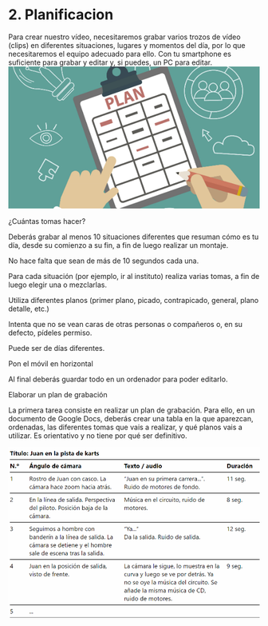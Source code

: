 # 2. Planificacion

Para crear nuestro vídeo, necesitaremos grabar varios trozos de vídeo (clips) en diferentes situaciones, lugares y momentos del día, por lo que necesitaremos el equipo adecuado para ello. Con tu smartphone es suficiente para grabar y editar y, si puedes, un PC para editar.![](media/image3.png)

¿Cuántas   tomas hacer?

Deberás grabar al menos 10 situaciones diferentes que resuman cómo es tu día, desde su comienzo a su fin, a fin de luego realizar un montaje.

No hace falta que sean de más de 10 segundos cada una.

Para cada situación (por ejemplo, ir al instituto) realiza varias tomas, a fin de luego elegir una o mezclarlas.

Utiliza diferentes planos (primer plano, picado, contrapicado, general, plano detalle, etc.)

Intenta que no se vean caras de otras personas o compañeros o, en su defecto, pídeles permiso.

Puede ser de días diferentes.

Pon el móvil en horizontal

Al final deberás guardar todo en un ordenador para poder editarlo.

Elaborar un plan de grabación

La primera tarea consiste en realizar un plan de grabación. Para ello, en un documento de Google Docs, deberás crear una tabla en la que aparezcan, ordenadas, las diferentes tomas que vais a realizar, y qué planos vais a utilizar. Es orientativo y no tiene por qué ser definitivo.

![](media/image4.png)
